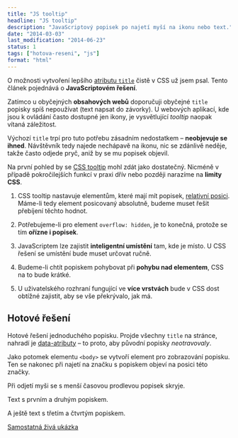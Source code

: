 ```yaml
---
title: "JS tooltip"
headline: "JS tooltip"
description: "JavaScriptový popisek po najetí myší na ikonu nebo text."
date: "2014-03-03"
last_modification: "2014-06-23"
status: 1
tags: ["hotova-reseni", "js"]
format: "html"
---
```


<p>O možnosti vytvoření lepšího <a href="/atribut-title">atributu <code>title</code></a> čistě v CSS už jsem psal. Tento článek pojednává o <b>JavaScriptovém řešení</b>.</p>

<p>Zatímco u obyčejných <b>obsahových webů</b> doporučuji obyčejné <code>title</code> popisky spíš nepoužívat (text napsat do závorky). U webových aplikací, kde jsou k ovládání často dostupné jen ikony, je vysvětlující <i>tooltip</i> naopak vítaná záležitost.</p>

<p>Výchozí <code>title</code> trpí pro tuto potřebu zásadním nedostatkem – <b>neobjevuje se ihned</b>. Návštěvník tedy najede nechápavě na ikonu, nic se zdánlivě neděje, takže často odjede pryč, aniž by se mu popisek objevil.</p>

<p>Na první pohled by se <a href="/tooltip">CSS tooltip</a> mohl zdát jako dostatečný. Nicméně v případě pokročilejších funkcí v praxi dřív nebo později narazíme na <b>limity CSS</b>.</p>

<ol>
  <li>
    <p>CSS tooltip nastavuje elementům, které mají mít popisek, <a href="/position#relative">relativní posici</a>. Máme-li tedy element posicovaný absolutně, budeme muset řešit přebíjení těchto hodnot.</p>
  </li>
  
  <li>
    <p>Potřebujeme-li pro element <code>overflow: hidden</code>, je to konečná, protože se tím <b>ořízne i popisek</b>.</p>
  </li>
  
  <li>
    <p>JavaScriptem lze zajistit <b>inteligentní umístění</b> tam, kde je místo. U CSS řešení se umístění bude muset určovat ručně.</p>
  </li>
  
  <li>
    <p>Budeme-li chtít popiskem pohybovat při <b>pohybu nad elementem</b>, CSS na to bude krátké.</p>
  </li>
  
  <li>
    <p>U uživatelského rozhraní fungující ve <b>více vrstvách</b> bude v CSS dost obtížné zajistit, aby se vše překrývalo, jak má.</p>
  </li>
</ol>

<h2 id="hotove-reseni">Hotové řešení</h2>

<p>Hotové řešení jednoduchého popisku. Projde všechny <code>title</code> na stránce, nahradí je <a href="/vlastni-html-atributy">data-atributy</a> – to proto, aby původní popisky <i>neotravovaly</i>.</p>

<p>Jako potomek elementu <code>&lt;body></code> se vytvoří element pro zobrazování popisku. Ten se nakonec při najetí na značku s popiskem objeví na posici této značky.</p>

<p>Při odjetí myši se s menší časovou prodlevou popisek skryje.</p>

<div class="live">
<style>
*[data-title] {color: red}
.tooltip {position: fixed; background: #000; color: #fff; padding: .2em .5em; display: none}
</style>
  <p>Text s <span title="Popisek 1">prvním</span> a <span title="Delší popisek 2">druhým</span> popiskem.</p>
  <p>A ještě text s <span title="Popisek 3">třetím</span> a <span title="Delší popisek 4">čtvrtým</span> popiskem.</p>
<script>
var Tooltip = function() {
    var elements;
    var ttEl;
    var activeTt;
    var timer;
    
    var init = function() {
        elements = document.querySelectorAll("[title]");
        ttEl = document.createElement("div");
        ttEl.className = "tooltip";
        document.body.appendChild(ttEl);

        for (var i = 0; i < elements.length; i++) {
            var el = elements[i];
            el.setAttribute("data-title", el.title);
            el.removeAttribute("title");
            el.onmouseover = show;
            el.onmouseout = hide;
        }        
    };

    var show = function() {
        clearTimeout(timer);
        activeTt = this;
        ttEl.innerHTML = this.getAttribute("data-title");
        var coords = this.getBoundingClientRect();
        ttEl.style.display = "block";
        ttEl.style.left = coords.left + "px";
        ttEl.style.top = coords.top + this.offsetHeight + "px";
        
        ttEl.onmouseover = function() {
            clearTimeout(timer);
        };
        
        ttEl.onmouseout = function() {
            hide();
        };
    };
    
    var hide = function() {
        clearTimeout(timer);
        timer = setTimeout(function() {
            ttEl.style.display = "";    
        }, 500);
        
    };    
    
    return {
        init: init
    };
}();

Tooltip.init();
</script>
</div>

<p><a href="http://kod.djpw.cz/tbeb">Samostatná živá ukázka</a></p>